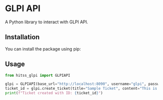 # GLPI API

A Python library to interact with GLPI API.

## Installation

You can install the package using pip:


## Usage

```python
from hitss_glpi import GLPIAPI

glpi = GLPIAPI(base_url="http://localhost:8090", username="glpi", password="glpi")
ticket_id = glpi.create_ticket(title="Sample Ticket", content="This is a sample ticket", urgency=3, requester_id=5, assigned_id=6)
print(f"Ticket created with ID: {ticket_id}")

